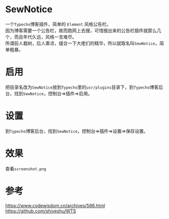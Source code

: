 # SewNotice

一个`Typecho`博客插件，简单的 `Element` 风格公告栏。  
因为博客需要一个公告栏，故而跑网上去搜，可惜搜出来的公告栏插件就那么几个，而且年代久远，风格一言难尽。  
所谓前人栽树，后人乘凉，缝合一下大佬们的精华，所以就取名叫`SewNotice`，简单粗暴。

# 启用

把目录名改为`SewNotice`放到`Typecho`里的`usr/plugins`目录下，到`Typecho`博客后台，找到`SewNotice`，控制台=>插件=>启用。

# 设置

到`Typecho`博客后台，找到`SewNotice`，控制台=>插件=>设置=>保存设置。

# 效果

查看`screenshot.png`

# 参考
https://www.codewisdom.cn/archives/586.html
https://github.com/shiyeshu/WTS

